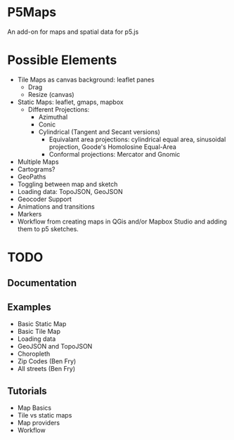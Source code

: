 # P5Maps

An add-on for maps and spatial data for p5.js

# Possible Elements

  - Tile Maps as canvas background: leaflet panes
    - Drag
    - Resize (canvas)
  - Static Maps: leaflet, gmaps, mapbox
    - Different Projections:
      - Azimuthal
      - Conic
      - Cylindrical (Tangent and Secant versions)
        - Equivalant area projections: cylindrical equal area, sinusoidal projection, Goode's Homolosine Equal-Area
        - Conformal projections: Mercator and Gnomic
  - Multiple Maps
  - Cartograms?
  - GeoPaths
  - Toggling between map and sketch
  - Loading data: TopoJSON, GeoJSON
  - Geocoder Support
  - Animations and transitions
  - Markers
  - Workflow from creating maps in QGis and/or Mapbox Studio and adding them to p5 sketches.

# TODO

## Documentation

## Examples
  - Basic Static Map
  - Basic Tile Map
  - Loading data
  - GeoJSON and TopoJSON
  - Choropleth
  - Zip Codes (Ben Fry)
  - All streets (Ben Fry)

## Tutorials
  - Map Basics
  - Tile vs static maps
  - Map providers
  - Workflow
